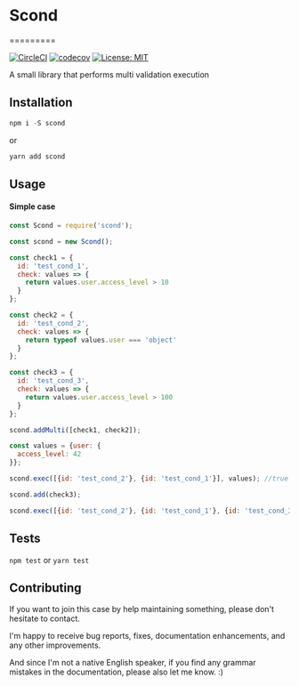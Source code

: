 # Scond
=========


[![CircleCI](https://circleci.com/gh/dronbas/scond.svg?style=svg)](https://circleci.com/gh/dronbas/scond)
[![codecov](https://codecov.io/gh/dronbas/scond/branch/master/graph/badge.svg)](https://codecov.io/gh/dronbas/scond)
[![License: MIT](https://img.shields.io/badge/License-MIT-yellow.svg)](https://opensource.org/licenses/MIT)


A small library that performs multi validation execution

## Installation
```javascript
npm i -S scond
```
or
```javascript
yarn add scond
```
## Usage
#### Simple case
```javascript
const Scond = require('scond');

const scond = new Scond();

const check1 = {
  id: 'test_cond_1',
  check: values => {
    return values.user.access_level > 10
  }
};

const check2 = {
  id: 'test_cond_2',
  check: values => {
    return typeof values.user === 'object'
  }
};

const check3 = {
  id: 'test_cond_3',
  check: values => {
    return values.user.access_level > 100
  }
};

scond.addMulti([check1, check2]);

const values = {user: {
  access_level: 42
}};

scond.exec([{id: 'test_cond_2'}, {id: 'test_cond_1'}], values); //true

scond.add(check3);

scond.exec([{id: 'test_cond_2'}, {id: 'test_cond_1'}, {id: 'test_cond_3'}], values); //false

```


## Tests

  `npm test`
  or
  `yarn test`

## Contributing

If you want to join this case by help maintaining something, please don't hesitate to contact.

I'm happy to receive bug reports, fixes, documentation enhancements, and any other improvements.

And since I'm not a native English speaker, if you find any grammar mistakes in the documentation, please also let me know. :)